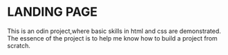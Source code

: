 # LANDING PAGE
This is an odin project,where basic skills in html and css are demonstrated. The essence of the project is to help me know how to build a project from scratch.
